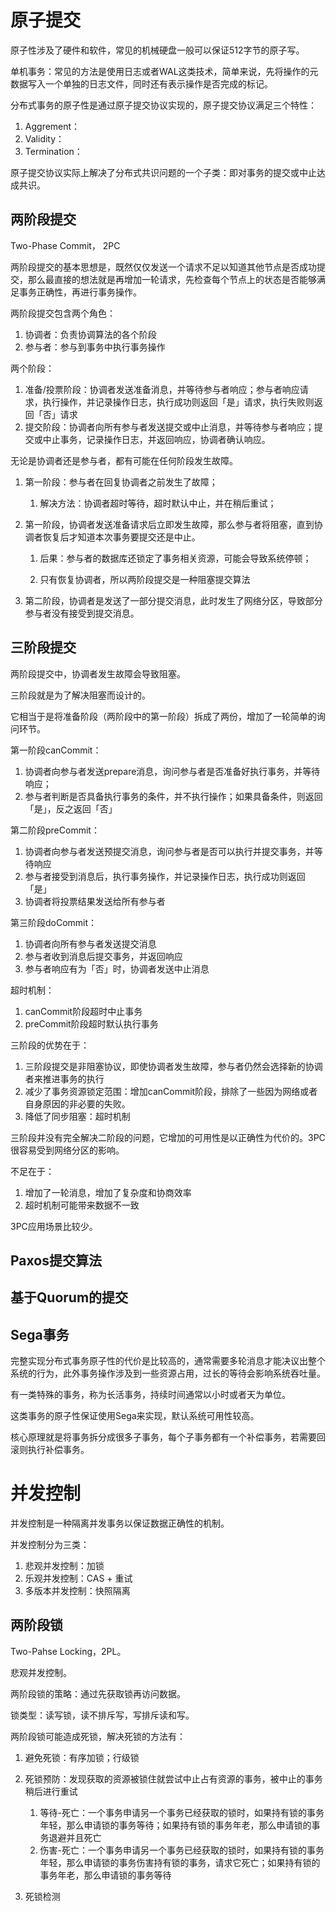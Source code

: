 # 原子提交

原子性涉及了硬件和软件，常见的机械硬盘一般可以保证512字节的原子写。

单机事务：常见的方法是使用日志或者WAL这类技术，简单来说，先将操作的元数据写入一个单独的日志文件，同时还有表示操作是否完成的标记。

分布式事务的原子性是通过原子提交协议实现的，原子提交协议满足三个特性：

1. Aggrement：
2. Validity：
3. Termination：



原子提交协议实际上解决了分布式共识问题的一个子类：即对事务的提交或中止达成共识。



## 两阶段提交

Two-Phase Commit， 2PC

两阶段提交的基本思想是，既然仅仅发送一个请求不足以知道其他节点是否成功提交，那么最直接的想法就是再增加一轮请求，先检查每个节点上的状态是否能够满足事务正确性，再进行事务操作。

两阶段提交包含两个角色：

1. 协调者：负责协调算法的各个阶段
2. 参与者：参与到事务中执行事务操作



两个阶段：

1. 准备/投票阶段：协调者发送准备消息，并等待参与者响应；参与者响应请求，执行操作，并记录操作日志，执行成功则返回「是」请求，执行失败则返回「否」请求
2. 提交阶段：协调者向所有参与者发送提交或中止消息，并等待参与者响应；提交或中止事务，记录操作日志，并返回响应，协调者确认响应。



无论是协调者还是参与者，都有可能在任何阶段发生故障。

1. 第一阶段：参与者在回复协调者之前发生了故障；
    1. 解决方法：协调者超时等待，超时默认中止，并在稍后重试；

1. 第一阶段，协调者发送准备请求后立即发生故障，那么参与者将阻塞，直到协调者恢复后才知道本次事务要提交还是中止。

    1. 后果：参与者的数据库还锁定了事务相关资源，可能会导致系统停顿；

    1. 只有恢复协调者，所以两阶段提交是一种阻塞提交算法

1. 第二阶段，协调者是发送了一部分提交消息，此时发生了网络分区，导致部分参与者没有接受到提交消息。





## 三阶段提交

两阶段提交中，协调者发生故障会导致阻塞。

三阶段就是为了解决阻塞而设计的。

它相当于是将准备阶段（两阶段中的第一阶段）拆成了两份，增加了一轮简单的询问环节。


第一阶段canCommit：

1. 协调者向参与者发送prepare消息，询问参与者是否准备好执行事务，并等待响应；
2. 参与者判断是否具备执行事务的条件，并不执行操作；如果具备条件，则返回「是」，反之返回「否」

第二阶段preCommit：

1. 协调者向参与者发送预提交消息，询问参与者是否可以执行并提交事务，并等待响应
2. 参与者接受到消息后，执行事务操作，并记录操作日志，执行成功则返回「是」
3. 协调者将投票结果发送给所有参与者

第三阶段doCommit：

1. 协调者向所有参与者发送提交消息
2. 参与者收到消息后提交事务，并返回响应
3. 参与者响应有为「否」时，协调者发送中止消息



超时机制：

1. canCommit阶段超时中止事务
2. preCommit阶段超时默认执行事务



三阶段的优势在于：

1. 三阶段提交是非阻塞协议，即使协调者发生故障，参与者仍然会选择新的协调者来推进事务的执行
2. 减少了事务资源锁定范围：增加canCommit阶段，排除了一些因为网络或者自身原因的非必要的失败。
3. 降低了同步阻塞：超时机制

三阶段并没有完全解决二阶段的问题，它增加的可用性是以正确性为代价的。3PC很容易受到网络分区的影响。



不足在于：

1. 增加了一轮消息，增加了复杂度和协商效率
2. 超时机制可能带来数据不一致



3PC应用场景比较少。



## Paxos提交算法



## 基于Quorum的提交



## Sega事务

完整实现分布式事务原子性的代价是比较高的，通常需要多轮消息才能决议出整个系统的行为，此外事务操作涉及到一些资源占用，过长的等待会影响系统吞吐量。

有一类特殊的事务，称为长活事务，持续时间通常以小时或者天为单位。

这类事务的原子性保证使用Sega来实现，默认系统可用性较高。

核心原理就是将事务拆分成很多子事务，每个子事务都有一个补偿事务，若需要回滚则执行补偿事务。



# 并发控制



并发控制是一种隔离并发事务以保证数据正确性的机制。

并发控制分为三类：

1. 悲观并发控制：加锁
2. 乐观并发控制：CAS + 重试
3. 多版本并发控制：快照隔离

## 两阶段锁

Two-Pahse Locking，2PL。

悲观并发控制。

两阶段锁的策略：通过先获取锁再访问数据。

锁类型：读写锁，读不排斥写，写排斥读和写。

两阶段锁可能造成死锁，解决死锁的方法有：

1. 避免死锁：有序加锁；行级锁
2. 死锁预防：发现获取的资源被锁住就尝试中止占有资源的事务，被中止的事务稍后进行重试
   1. 等待-死亡：一个事务申请另一个事务已经获取的锁时，如果持有锁的事务年轻，那么申请锁的事务等待；如果持有锁的事务年老，那么申请锁的事务退避并且死亡
   2. 伤害-死亡：一个事务申请另一个事务已经获取的锁时，如果持有锁的事务年轻，那么申请锁的事务伤害持有锁的事务，请求它死亡；如果持有锁的事务年老，那么申请锁的事务等待

1. 死锁检测

